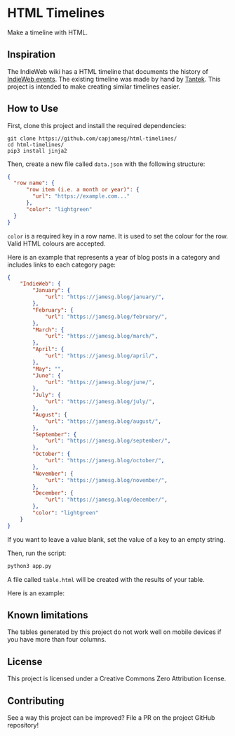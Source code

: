 # HTML Timelines

Make a timeline with HTML.

## Inspiration

The IndieWeb wiki has a HTML timeline that documents the history of [IndieWeb events](https://indieweb.org/IndieWebCamps). The existing timeline was made by hand by [Tantek](https://tantek.com). This project is intended to make creating similar timelines easier.

## How to Use

First, clone this project and install the required dependencies:

```
git clone https://github.com/capjamesg/html-timelines/
cd html-timelines/
pip3 install jinja2
```

Then, create a new file called `data.json` with the following structure:

```json
{
  "row name": {
      "row item (i.e. a month or year)": {
        "url": "https://example.com..."
      },
      "color": "lightgreen"
  }
}
```

`color` is a required key in a row name. It is used to set the colour for the row. Valid HTML colours are accepted.

Here is an example that represents a year of blog posts in a category and includes links to each category page:

```json
{
    "IndieWeb": {
        "January": {
            "url": "https://jamesg.blog/january/",
        },
        "February": {
            "url": "https://jamesg.blog/february/",
        },
        "March": {
            "url": "https://jamesg.blog/march/",
        },
        "April": {
            "url": "https://jamesg.blog/april/",
        },
        "May": "",
        "June": {
            "url": "https://jamesg.blog/june/",
        },
        "July": {
            "url": "https://jamesg.blog/july/",
        },
        "August": {
            "url": "https://jamesg.blog/august/",
        },
        "September": {
            "url": "https://jamesg.blog/september/",
        },
        "October": {
            "url": "https://jamesg.blog/october/",
        },
        "November": {
            "url": "https://jamesg.blog/november/",
        },
        "December": {
            "url": "https://jamesg.blog/december/",
        },
        "color": "lightgreen"
    }
}
```

If you want to leave a value blank, set the value of a key to an empty string.

Then, run the script:

```bash
python3 app.py
```

A file called `table.html` will be created with the results of your table.

Here is an example:

## Known limitations

The tables generated by this project do not work well on mobile devices if you have more than four columns.

## License

This project is licensed under a Creative Commons Zero Attribution license.

## Contributing

See a way this project can be improved? File a PR on the project GitHub repository!
